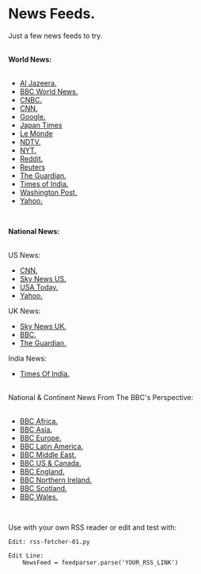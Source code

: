 # News Feeds. #


Just a few news feeds to try.

<br>
<strong>World News:</strong>
<br>
<br>

- [Al Jazeera.](https://www.aljazeera.com/xml/rss/all.xmlhttps://www.aljazeera.com/xml/rss/all.xml)
- [BBC World News.](http://feeds.bbci.co.uk/news/world/rss.xml)
- [CNBC.](https://www.cnbc.com/id/100727362/device/rss/rss.html)
- [CNN.](http://rss.cnn.com/rss/edition_world.rss)
- [Google.](https://news.google.com/rss)
- [Japan Times](https://www.japantimes.co.jp/feed)
- [Le Monde](https://www.lemonde.fr/en/rss/article/2022/06/23/the-rss-feeds-of-monde-fr_5987755_165.html)
- [NDTV.](http://feeds.feedburner.com/ndtvnews-world-news)
- [NYT.](https://rss.nytimes.com/services/xml/rss/nyt/World.xml)
- [Reddit.](https://www.reddit.com/r/worldnews/.rss)
- [Reuters](https://www.reutersagency.com/feed/?taxonomy=best-regions&post_type=best)
- [The Guardian.](https://www.theguardian.com/world/rss)
- [Times of India.](https://timesofindia.indiatimes.com/rssfeeds/296589292.cms)
- [Washington Post.](http://feeds.washingtonpost.com/rss/world)
- [Yahoo.](https://www.yahoo.com/news/rss/world)


<br>

<strong>National News:</strong>
<br>
<br>

US News:

- [CNN.](http://rss.cnn.com/rss/edition_us.rss)
- [Sky News US.](http://feeds.skynews.com/feeds/rss/us.xml)
- [USA Today.](http://rssfeeds.usatoday.com/usatoday-newstopstories&x=1)
- [Yahoo.](https://www.yahoo.com/news/rss/)


UK News:

- [Sky News UK.](http://feeds.skynews.com/feeds/rss/uk.xml)
- [BBC.](http://feeds.bbci.co.uk/news/uk/rss.xml)
- [The Guardian.](https://www.theguardian.com/uk/rss)


India News:

- [Times Of India. ](http://timesofindia.indiatimes.com/rssfeedmostrecent.cms)


<br>
National & Continent News From The BBC's Perspective:
<br>
<br>

- [BBC Africa.](http://feeds.bbci.co.uk/news/world/africa/rss.xml)
- [BBC Asia.](http://feeds.bbci.co.uk/news/world/asia/rss.xml)
- [BBC Europe.](http://feeds.bbci.co.uk/news/world/europe/rss.xml)
- [BBC Latin America.](http://feeds.bbci.co.uk/news/world/latin_america/rss.xml)
- [BBC Middle East.](http://feeds.bbci.co.uk/news/world/middle_east/rss.xml)
- [BBC US & Canada.](http://feeds.bbci.co.uk/news/world/us_and_canada/rss.xml)
- [BBC England.](http://feeds.bbci.co.uk/news/england/rss.xml)
- [BBC Northern Ireland.](http://feeds.bbci.co.uk/news/northern_ireland/rss.xml)
- [BBC Scotland.](http://feeds.bbci.co.uk/news/scotland/rss.xml)
- [BBC Wales.](http://feeds.bbci.co.uk/news/wales/rss.xml)

<br>

Use with your own RSS reader or edit and test with:


    Edit: rss-fetcher-01.py

    Edit Line:
    	NewsFeed = feedparser.parse('YOUR_RSS_LINK')


<br>
